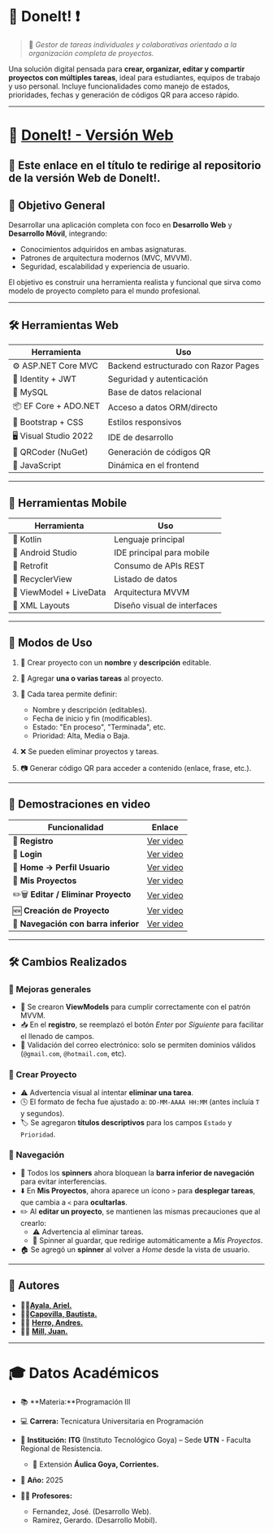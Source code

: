 # 🚀 **DoneIt!** ❗

> 📌 *Gestor de tareas individuales y colaborativas orientado a la organización completa de proyectos.*

Una solución digital pensada para **crear, organizar, editar y compartir proyectos con múltiples tareas**, ideal para estudiantes, equipos de trabajo y uso personal. Incluye funcionalidades como manejo de estados, prioridades, fechas y generación de códigos QR para acceso rápido.

---
# 📱 [**DoneIt! - Versión Web**](https://github.com/Arhiell/DoneIt/tree/main)

🔗 **Este enlace en el título** te redirige al repositorio de la versión Web de DoneIt!.
---

## 🎯 Objetivo General

Desarrollar una aplicación completa con foco en **Desarrollo Web** y **Desarrollo Móvil**, integrando:

* Conocimientos adquiridos en ambas asignaturas.
* Patrones de arquitectura modernos (MVC, MVVM).
* Seguridad, escalabilidad y experiencia de usuario.

El objetivo es construir una herramienta realista y funcional que sirva como modelo de proyecto completo para el mundo profesional.

---

## 🛠️ Herramientas Web

| Herramienta            | Uso                                  |
| ---------------------- | ------------------------------------ |
| ⚙ ASP.NET Core MVC     | Backend estructurado con Razor Pages |
| 🔐 Identity + JWT      | Seguridad y autenticación            |
| 💾 MySQL               | Base de datos relacional             |
| 📦 EF Core + ADO.NET   | Acceso a datos ORM/directo           |
| 🎨 Bootstrap + CSS     | Estilos responsivos                  |
| 🖥️ Visual Studio 2022 | IDE de desarrollo                    |
| 📲 QRCoder (NuGet)     | Generación de códigos QR             |
| 🧠 JavaScript          | Dinámica en el frontend              |

---

## 📱 Herramientas Mobile

| Herramienta             | Uso                         |
| ----------------------- | --------------------------- |
| 🧩 Kotlin               | Lenguaje principal          |
| 📱 Android Studio       | IDE principal para mobile   |
| 🔄 Retrofit             | Consumo de APIs REST        |
| 📲 RecyclerView         | Listado de datos            |
| 🧠 ViewModel + LiveData | Arquitectura MVVM           |
| 🎨 XML Layouts          | Diseño visual de interfaces |

---

## 🧪 Modos de Uso

1. 🔨 Crear proyecto con un **nombre** y **descripción** editable.
2. 🧷 Agregar **una o varias tareas** al proyecto.
3. 📝 Cada tarea permite definir:

   * Nombre y descripción (editables).
   * Fecha de inicio y fin (modificables).
   * Estado: "En proceso", "Terminada", etc.
   * Prioridad: Alta, Media o Baja.
4. ❌ Se pueden eliminar proyectos y tareas.
5. 📷 Generar código QR para acceder a contenido (enlace, frase, etc.).

---

## 🎥 Demostraciones en video

| Funcionalidad | Enlace |
|---------------|--------|
| 📝 **Registro** | [Ver video]([https://github.com/user-attachments/assets/9e4d29f6-c107-4981-9742-3e9e5c0e8b51]) |
| 🔐 **Login** | [Ver video](https://github.com/user-attachments/assets/bf05413e-d071-4310-8df8-2590b7146fe6) |
| 👤 **Home → Perfil Usuario** | [Ver video](https://github.com/user-attachments/assets/6d1143d7-4a88-482c-a818-e53824a394c2) |
| 📂 **Mis Proyectos** | [Ver video](https://github.com/user-attachments/assets/f6bbc02e-8fad-455f-980f-097cce3ed47e) |
| ✏️🗑️ **Editar / Eliminar Proyecto** | [Ver video](https://github.com/user-attachments/assets/16a7cf26-e15e-447c-a30e-54ad450bbcdf) |
| 🆕 **Creación de Proyecto** | [Ver video](https://github.com/user-attachments/assets/4a4d5924-dbbe-49e4-86cc-b70158dfc92d) |
| 🔄 **Navegación con barra inferior** | [Ver video](https://github.com/user-attachments/assets/2da3e45e-c44d-47eb-bc4a-eb75edd25866) |

---

## 🛠️ Cambios Realizados

### 🔧 Mejoras generales
- 🧩 Se crearon **ViewModels** para cumplir correctamente con el patrón MVVM.
- 📥 En el **registro**, se reemplazó el botón *Enter* por *Siguiente* para facilitar el llenado de campos.
- 📧 Validación del correo electrónico: solo se permiten dominios válidos (`@gmail.com`, `@hotmail.com`, etc).

### 📅 Crear Proyecto
- ⚠️ Advertencia visual al intentar **eliminar una tarea**.
- 🕓 El formato de fecha fue ajustado a: `DD-MM-AAAA HH:MM` (antes incluía `T` y segundos).
- 🏷️ Se agregaron **títulos descriptivos** para los campos `Estado` y `Prioridad`.

### 🧭 Navegación
- 🚫 Todos los **spinners** ahora bloquean la **barra inferior de navegación** para evitar interferencias.
- ⬇️ En **Mis Proyectos**, ahora aparece un ícono `>` para **desplegar tareas**, que cambia a `<` para **ocultarlas**.
- ✏️ Al **editar un proyecto**, se mantienen las mismas precauciones que al crearlo:
  - ⚠️ Advertencia al eliminar tareas.
  - 💾 Spinner al guardar, que redirige automáticamente a *Mis Proyectos*.
- 🏠 Se agregó un **spinner** al volver a *Home* desde la vista de usuario.

---
## 👥 Autores

- 👨‍💻[**Ayala, Ariel.**](https://github.com/Arhiell)
- 👨‍💻[**Capovilla, Bautista.**](https://github.com/BautiC-9)
- 👨‍💻 [**Herro, Andres.**](https://github.com/HerreroAndre)
- 👨‍💻 [**Mill, Juan.**](https://github.com/r4ideny)

---
# 🎓 Datos Académicos
* 📚 **Materia:**Programación III
* 💻 **Carrera:** Tecnicatura Universitaria en Programación
* 🏫 **Institución:** **ITG** (Instituto Tecnológico Goya) – Sede **UTN** - Faculta Regional de Resistencia.
    * 📍 Extensión **Áulica Goya, Corrientes.**

* 📅 **Año:** 2025

* 👨‍🏫 **Profesores:** 
    - Fernandez, José. (Desarrollo Web).
    - Ramírez, Gerardo. (Desarrollo Mobil).



